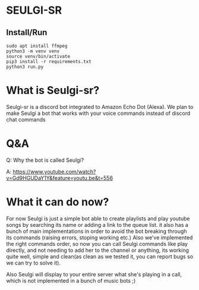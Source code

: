 # SEULGI-SR

## Install/Run
```shell
sudo apt install ffmpeg
python3 -m venv venv
source venv/bin/activate
pip3 install -r requirements.txt
python3 run.py
```

# What is Seulgi-sr?
Seulgi-sr is a discord bot integrated to Amazon Echo Dot (Alexa).
We plan to make Seulgi a bot that works with your voice commands instead of discord chat commands

# Q&A
Q: Why the bot is called Seulgi?

A: https://www.youtube.com/watch?v=Gd9HGUDaY1Y&feature=youtu.be&t=556

# What it can do now?

For now Seulgi is just a simple bot able to create playlists and play youtube songs by searching its name or adding a link to the queue list.
it also has a bunch of main implementations in order to avoid the bot breaking through its commands (raising errors, stoping working etc.)
Also we've implemented the right commands order, so now you can call Seulgi commands like play directly, and not needing to add her to the channel or anything, its working quite well, simple and clean(as clean as we tested it, you can report bugs so we can try to solve it). 

Also Seulgi will display to your entire server what she's playing in a call, which is not implemented in a bunch of music bots ;)
